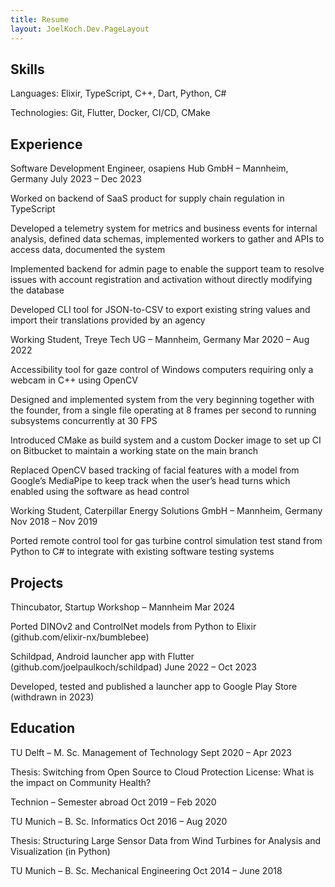 ```yaml
---
title: Resume
layout: JoelKoch.Dev.PageLayout
---
```

## Skills

Languages: Elixir, TypeScript, C++, Dart, Python, C#

Technologies: Git, Flutter, Docker, CI/CD, CMake

## Experience
Software Development Engineer, osapiens Hub GmbH – Mannheim, Germany	July 2023 – Dec 2023

Worked on backend of SaaS product for supply chain regulation in TypeScript

Developed a telemetry system for metrics and business events for internal analysis, defined data schemas, implemented workers to gather and APIs to access data, documented the system

Implemented backend for admin page to enable the support team to resolve issues with account registration and activation without directly modifying the database

Developed CLI tool for JSON-to-CSV to export existing string values and import their translations provided by an agency

Working Student, Treye Tech UG – Mannheim, Germany	Mar 2020 – Aug 2022

Accessibility tool for gaze control of Windows computers requiring only a webcam in C++ using OpenCV

Designed and implemented system from the very beginning together with the founder, from a single file operating at 8 frames per second to running subsystems concurrently at 30 FPS  

Introduced CMake as build system and a custom Docker image to set up CI on Bitbucket to maintain a working state on the main branch

Replaced OpenCV based tracking of facial features with a model from Google’s MediaPipe to keep track when the user’s head turns which enabled using the software as head control

Working Student, Caterpillar Energy Solutions GmbH – Mannheim, Germany	Nov 2018 – Nov 2019

Ported remote control tool for gas turbine control simulation test stand from Python to C# to integrate with existing software testing systems

## Projects

Thincubator, Startup Workshop – Mannheim	 Mar 2024

Ported DINOv2 and ControlNet models from Python to Elixir (github.com/elixir-nx/bumblebee)

Schildpad, Android launcher app with Flutter (github.com/joelpaulkoch/schildpad)	June 2022 – Oct 2023

Developed, tested and published a launcher app to Google Play Store (withdrawn in 2023)

## Education

TU Delft – M. Sc. Management of Technology 	Sept 2020 – Apr 2023

Thesis: Switching from Open Source to Cloud Protection License: What is the impact on Community Health?

Technion – Semester abroad 	Oct 2019 – Feb 2020

TU Munich – B. Sc. Informatics 	Oct 2016 – Aug 2020

Thesis: Structuring Large Sensor Data from Wind Turbines for Analysis and Visualization (in Python)

TU Munich – B. Sc. Mechanical Engineering 	Oct 2014 – June 2018
